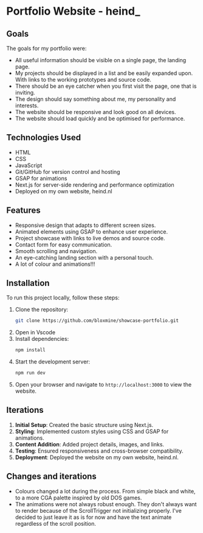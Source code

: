 # Portfolio Website - heind_

## Goals
The goals for my portfolio were:
- All useful information should be visible on a single page, the landing page.
- My projects should be displayed in a list and be easily expanded upon. With links to the working prototypes and source code.
- There should be an eye catcher when you first visit the page, one that is inviting.
- The design should say something about me, my personality and interests.
- The website should be responsive and look good on all devices.
- The website should load quickly and be optimised for performance.

## Technologies Used
- HTML
- CSS
- JavaScript
- Git/GitHub for version control and hosting
- GSAP for animations
- Next.js for server-side rendering and performance optimization
- Deployed on my own website, heind.nl

## Features
- Responsive design that adapts to different screen sizes.
- Animated elements using GSAP to enhance user experience.
- Project showcase with links to live demos and source code.
- Contact form for easy communication.
- Smooth scrolling and navigation.
- An eye-catching landing section with a personal touch.
- A lot of colour and animations!!!

## Installation
To run this project locally, follow these steps:
1. Clone the repository:
   ```bash
   git clone https://github.com/bloxmine/showcase-portfolio.git
   ```
2. Open in Vscode
3. Install dependencies:
   ```bash
   npm install
   ```
4. Start the development server:
   ```bash
   npm run dev
   ```
5. Open your browser and navigate to `http://localhost:3000` to view the website.

## Iterations
1. **Initial Setup**: Created the basic structure using Next.js.
2. **Styling**: Implemented custom styles using CSS and GSAP for animations.
3. **Content Addition**: Added project details, images, and links.
4. **Testing**: Ensured responsiveness and cross-browser compatibility.
5. **Deployment**: Deployed the website on my own website, heind.nl.

## Changes and iterations
- Colours changed a lot during the process. From simple black and white, to a more CGA palette inspired by old DOS games.
- The animations were not always robust enough. They don't always want to render because of the ScrollTrigger not initializing properly. I've decided to just leave it as is for now and have the text animate regardless of the scroll position.